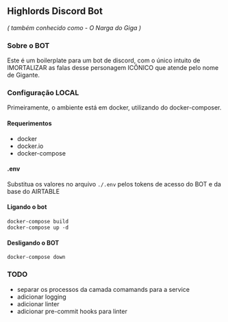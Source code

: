 ## Highlords Discord Bot
_( também conhecido como - O Narga do Giga )_

### Sobre o BOT
Este é um boilerplate para um bot de discord, com o único intuito de IMORTALIZAR as falas desse personagem ICÔNICO que atende pelo nome de Gigante.


### Configuração LOCAL
Primeiramente, o ambiente está em docker, utilizando do docker-composer.

#### Requerimentos
- docker
- docker.io
- docker-compose

#### .env
Substitua os valores no arquivo `./.env` pelos tokens de acesso do BOT e da base do AIRTABLE

#### Ligando o bot
```
docker-compose build
docker-compose up -d
```

#### Desligando o BOT
```
docker-compose down
```

### TODO
- separar os processos da camada comamands para a service
- adicionar logging
- adicionar linter
- adicionar pre-commit hooks para linter